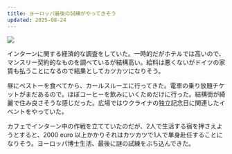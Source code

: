 ```yaml
---
title: ヨーロッパ最後の試練がやってきそう
updated: 2025-08-24
---
```

![](https://i.imgur.com/4UfSoWh.jpeg)

インターンに関する経済的な調査をしていた。一時的だがホテルでは高いので、マンスリー契約的なものを調べているが結構高い。給料は悪くないがドイツの家賃も払うことになるので結果としてカツカツになりそう。

昼にペストーを食べてから、カールスルーエに行ってきた。電車の乗り放題チケットがまだあるので。ほぼコーヒーを飲みにいくためだけに行った。結構街が綺麗で住み良さそうな感じだった。広場ではウクライナの独立記念日に関連したイベントをやっていた。

カフェでインターン中の作戦を立てていたのだが、2人で生活する宿を押さえようとすると、2000 euro 以上かかりそれはカツカツで1人で単身赴任することになりそう。ヨーロッパ博士生活、最後に謎の試練をぶち込んできた。